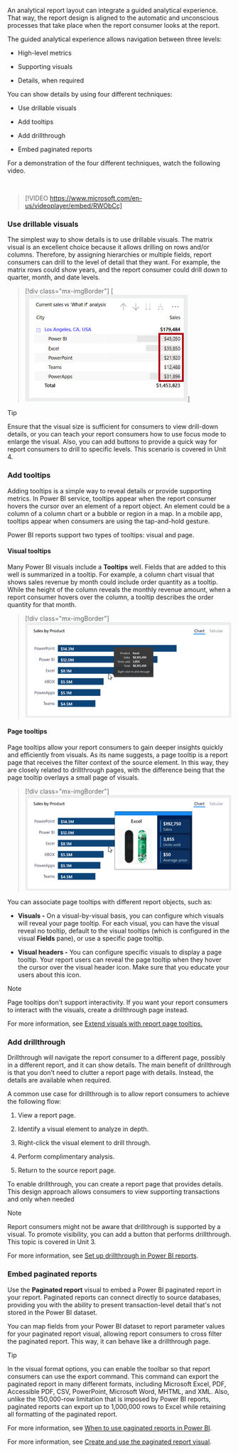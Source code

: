 An analytical report layout can integrate a guided analytical experience. That way, the report design is aligned to the automatic and unconscious processes that take place when the report consumer looks at the report.

The guided analytical experience allows navigation between three levels:

- High-level metrics

- Supporting visuals

- Details, when required

You can show details by using four different techniques:

- Use drillable visuals

- Add tooltips

- Add drillthrough

- Embed paginated reports


For a demonstration of the four different techniques, watch the following video.

&nbsp;

> [!VIDEO https://www.microsoft.com/en-us/videoplayer/embed/RWObCc]

### Use drillable visuals

The simplest way to show details is to use drillable visuals. The matrix visual is an excellent choice because it allows drilling on rows and/or columns. Therefore, by assigning hierarchies or multiple fields, report consumers can drill to the level of detail that they want. For example, the matrix rows could show years, and the report consumer could drill down to quarter, month, and date levels.

> [!div class="mx-imgBorder"]
> [![Image shows a matrix visual of city sales. The city Los Angeles has been drilled down to reveal individual product sales details.](../media/matrix-drill-down.png)]

> [!TIP]
> Ensure that the visual size is sufficient for consumers to view drill-down details, or you can teach your report consumers how to use focus mode to enlarge the visual. Also, you can add buttons to provide a quick way for report consumers to drill to specific levels. This scenario is covered in Unit 4.

### Add tooltips

Adding tooltips is a simple way to reveal details or provide supporting metrics. In Power BI service, tooltips appear when the report consumer hovers the cursor over an element of a report object. An element could be a column of a column chart or a bubble or region in a map. In a mobile app, tooltips appear when consumers are using the tap-and-hold gesture.

Power BI reports support two types of tooltips: visual and page.

#### Visual tooltips

Many Power BI visuals include a **Tooltips** well. Fields that are added to this well is summarized in a tooltip. For example, a column chart visual that shows sales revenue by month could include order quantity as a tooltip. While the height of the column reveals the monthly revenue amount, when a report consumer hovers over the column, a tooltip describes the order quantity for that month.

> [!div class="mx-imgBorder"]
> [![Image shows the cursor hovering over a bar chart visual. A visual tooltip describes sales and units sold for the bar.](../media/visual-tooltip.png)](../media/visual-tooltip.png#lightbox)

#### Page tooltips

Page tooltips allow your report consumers to gain deeper insights quickly and efficiently from visuals. As its name suggests, a page tooltip is a report page that receives the filter context of the source element. In this way, they are closely related to drillthrough pages, with the difference being that the page tooltip overlays a small page of visuals.

> [!div class="mx-imgBorder"]
> [![Image shows the cursor hovering over a bar chart visual. A tooltip page overlays the visual, and it shows a product image and some card visuals.](../media/page-tooltip.png)](../media/page-tooltip.png#lightbox)

You can associate page tooltips with different report objects, such as:

- **Visuals -** On a visual-by-visual basis, you can configure which visuals will reveal your page tooltip. For each visual, you can have the visual reveal no tooltip, default to the visual tooltips (which is configured in the visual **Fields** pane), or use a specific page tooltip.

- **Visual headers -** You can configure specific visuals to display a page tooltip. Your report users can reveal the page tooltip when they hover the cursor over the visual header icon. Make sure that you educate your users about this icon.

> [!NOTE]
> Page tooltips don\'t support interactivity. If you want your report consumers to interact with the visuals, create a drillthrough page instead.
>
> For more information, see [Extend visuals with report page tooltips.](/power-bi/guidance/report-page-tooltips)

### Add drillthrough

Drillthrough will navigate the report consumer to a different page, possibly in a different report, and it can show details. The main benefit of drillthrough is that you don't need to clutter a report page with details. Instead, the details are available when required.

A common use case for drillthrough is to allow report consumers to achieve the following flow:

1. View a report page.

1. Identify a visual element to analyze in depth.

1. Right-click the visual element to drill through.

1. Perform complimentary analysis.

1. Return to the source report page.

To enable drillthrough, you can create a report page that provides details. This design approach allows consumers to view supporting transactions and only when needed

> [!NOTE]
> Report consumers might not be aware that drillthrough is supported by a visual. To promote visibility, you can add a button that performs drillthrough. This topic is covered in Unit 3.

For more information, see [Set up drillthrough in Power BI reports](/power-bi/create-reports/desktop-drillthrough).

### Embed paginated reports

Use the **Paginated report** visual to embed a Power BI paginated report in your report. Paginated reports can connect directly to source databases, providing you with the ability to present transaction-level detail that's not stored in the Power BI dataset.

You can map fields from your Power BI dataset to report parameter values for your paginated report visual, allowing report consumers to cross filter the paginated report. This way, it can behave like a drillthrough page.

> [!TIP]
> In the visual format options, you can enable the toolbar so that report consumers can use the export command. This command can export the paginated report in many different formats, including Microsoft Excel, PDF, Accessible PDF, CSV, PowerPoint, Microsoft Word, MHTML, and XML. Also, unlike the 150,000-row limitation that is imposed by Power BI reports, paginated reports can export up to 1,000,000 rows to Excel while retaining all formatting of the paginated report.

For more information, see [When to use paginated reports in Power BI](/power-bi/guidance/report-paginated-or-power-bi).

For more information, see [Create and use the paginated report visual](/power-bi/visuals/paginated-report-visual).
